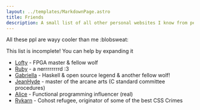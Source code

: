 ```yaml
---
layout: ../templates/MarkdownPage.astro
title: Friends
description: A small list of all other personal websites I know from people I trust
---
```


All these ppl are wayy cooler than me :blobsweat:

This list is incomplete! You can help by expanding it

- [Lofty](https://github.com/Ravenslofty) - FPGA master & fellow wolf
- [Ruby](https://ruby.gay) - a nerrrrrrrrd :3
- [Gabriella](https://www.haskellforall.com) - Haskell & open source legend &
  another fellow wolf!
- [JeanHyde](https://thephd.dev) - master of the arcane arts (C standard committee procedures)
- [Alice](https://welltypedwit.ch) - Functional programming influencer (real)
- [Rykarn](https://rykarn.se) - Cohost refugee, originator of some of the best CSS Crimes
